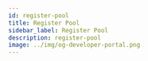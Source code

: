 ```yaml
---
id: register-pool
title: Register Pool
sidebar_label: Register Pool
description: register-pool
image: ../img/og-developer-portal.png
---
```


